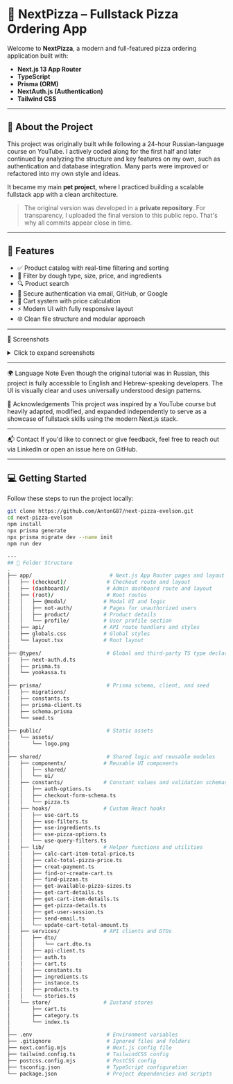 # 🍕 NextPizza – Fullstack Pizza Ordering App

Welcome to **NextPizza**, a modern and full-featured pizza ordering application built with:

- **Next.js 13 App Router**
- **TypeScript**
- **Prisma (ORM)**
- **NextAuth.js (Authentication)**
- **Tailwind CSS**

---

## 🧾 About the Project

This project was originally built while following a 24-hour Russian-language course on YouTube. I actively coded along for the first half and later continued by analyzing the structure and key features on my own, such as authentication and database integration. Many parts were improved or refactored into my own style and ideas.

It became my main **pet project**, where I practiced building a scalable fullstack app with a clean architecture.

> The original version was developed in a **private repository**. For transparency, I uploaded the final version to this public repo. That's why all commits appear close in time.

---

## 🧠 Features

- ✅ Product catalog with real-time filtering and sorting  
- 🧀 Filter by dough type, size, price, and ingredients  
- 🔍 Product search  
- 🔐 Secure authentication via email, GitHub, or Google  
- 🛒 Cart system with price calculation  
- ⚡ Modern UI with fully responsive layout  
- 🌐 Clean file structure and modular approach  

---

📸 Screenshots
<details> <summary>Click to expand screenshots</summary>
🏠 Home Page

🔐 Login Modal

</details>

--- 

🌍 Language Note
Even though the original tutorial was in Russian, this project is fully accessible to English and Hebrew-speaking developers. The UI is visually clear and uses universally understood design patterns.

🤝 Acknowledgements
This project was inspired by a YouTube course but heavily adapted, modified, and expanded independently to serve as a showcase of fullstack skills using the modern Next.js stack.

---

📬 Contact
If you'd like to connect or give feedback, feel free to reach out via LinkedIn or open an issue here on GitHub.

---
## 💻 Getting Started

Follow these steps to run the project locally:

```bash
git clone https://github.com/AntonG87/next-pizza-evelson.git
cd next-pizza-evelson
npm install
npx prisma generate
npx prisma migrate dev --name init
npm run dev

---
## 📁 Folder Structure
.
├── app/                         # Next.js App Router pages and layout
│   ├── (checkout)/             # Checkout route and layout
│   ├── (dashboard)/            # Admin dashboard route and layout
│   ├── (root)/                 # Root routes
│   │   ├── @modal/            # Modal UI and logic
│   │   ├── not-auth/          # Pages for unauthorized users
│   │   ├── product/           # Product details
│   │   └── profile/           # User profile section
│   ├── api/                   # API route handlers and styles
│   ├── globals.css            # Global styles
│   └── layout.tsx             # Root layout
│
├── @types/                     # Global and third-party TS type declarations
│   ├── next-auth.d.ts
│   ├── prisma.ts
│   └── yookassa.ts
│
├── prisma/                     # Prisma schema, client, and seed
│   ├── migrations/
│   ├── constants.ts
│   ├── prisma-client.ts
│   ├── schema.prisma
│   └── seed.ts
│
├── public/                     # Static assets
│   └── assets/
│       └── logo.png
│
├── shared/                     # Shared logic and reusable modules
│   ├── components/            # Reusable UI components
│   │   ├── shared/
│   │   └── ui/
│   ├── constants/             # Constant values and validation schemas
│   │   ├── auth-options.ts
│   │   ├── checkout-form-schema.ts
│   │   └── pizza.ts
│   ├── hooks/                 # Custom React hooks
│   │   ├── use-cart.ts
│   │   ├── use-filters.ts
│   │   ├── use-ingredients.ts
│   │   ├── use-pizza-options.ts
│   │   └── use-query-filters.ts
│   ├── lib/                   # Helper functions and utilities
│   │   ├── calc-cart-item-total-price.ts
│   │   ├── calc-total-pizza-price.ts
│   │   ├── creat-payment.ts
│   │   ├── find-or-create-cart.ts
│   │   ├── find-pizzas.ts
│   │   ├── get-available-pizza-sizes.ts
│   │   ├── get-cart-details.ts
│   │   ├── get-cart-item-details.ts
│   │   ├── get-pizza-details.ts
│   │   ├── get-user-session.ts
│   │   ├── send-email.ts
│   │   └── update-cart-total-amount.ts
│   ├── services/              # API clients and DTOs
│   │   ├── dto/
│   │   │   └── cart.dto.ts
│   │   ├── api-client.ts
│   │   ├── auth.ts
│   │   ├── cart.ts
│   │   ├── constants.ts
│   │   ├── ingredients.ts
│   │   ├── instance.ts
│   │   ├── products.ts
│   │   └── stories.ts
│   └── store/                 # Zustand stores
│       ├── cart.ts
│       ├── category.ts
│       └── index.ts
│
├── .env                        # Environment variables
├── .gitignore                  # Ignored files and folders
├── next.config.mjs             # Next.js config file
├── tailwind.config.ts          # TailwindCSS config
├── postcss.config.mjs          # PostCSS config
├── tsconfig.json               # TypeScript configuration
└── package.json                # Project dependencies and scripts

